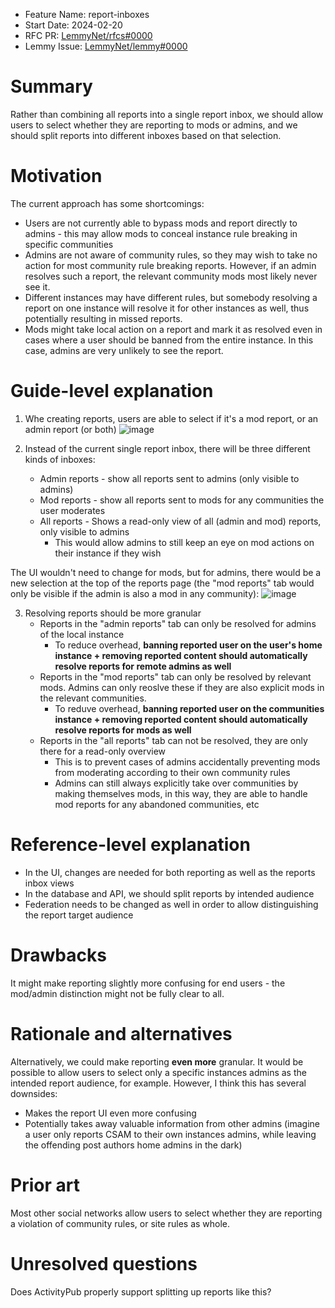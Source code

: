 - Feature Name: report-inboxes
- Start Date: 2024-02-20
- RFC PR: [LemmyNet/rfcs#0000](https://github.com/LemmyNet/rfcs/pull/0000)
- Lemmy Issue: [LemmyNet/lemmy#0000](https://github.com/LemmyNet/lemmy/issues/0000)

# Summary

Rather than combining all reports into a single report inbox, we should allow users to select whether they are reporting to mods or admins, and we should split reports into different inboxes based on that selection.

# Motivation

The current approach has some shortcomings:

* Users are not currently able to bypass mods and report directly to admins - this may allow mods to conceal instance rule breaking in specific communities
* Admins are not aware of community rules, so they may wish to take no action for most community rule breaking reports. However, if an admin resolves such a report, the relevant community mods most likely never see it.
* Different instances may have different rules, but somebody resolving a report on one instance will resolve it for other instances as well, thus potentially resulting in missed reports.
* Mods might take local action on a report and mark it as resolved even in cases where a user should be banned from the entire instance. In this case, admins are very unlikely to see the report.

# Guide-level explanation

1. Whe creating reports, users are able to select if it's a mod report, or an admin report (or both)
![image](https://github.com/sunaurus/lemmy-rfcs/assets/5356547/9a21b527-6c88-4024-b287-3371d77688f4)

2. Instead of the current single report inbox, there will be three different kinds of inboxes:
   * Admin reports - show all reports sent to admins (only visible to admins)
   * Mod reports - show all reports sent to mods for any communities the user moderates
   * All reports - Shows a read-only view of all (admin and mod) reports, only visible to admins
       * This would allow admins to still keep an eye on mod actions on their instance if they wish
    
The UI wouldn't need to change for mods, but for admins, there would be a new selection at the top of the reports page (the "mod reports" tab would only be visible if the admin is also a mod in any community):
![image](https://github.com/sunaurus/lemmy-rfcs/assets/5356547/cc4ad68c-6e85-4cd9-b324-131c06951cb3)

3. Resolving reports should be more granular
   * Reports in the "admin reports" tab can only be resolved for admins of the local instance
       * To reduce overhead, **banning reported user on the user's home instance + removing reported content should automatically resolve reports for remote admins as well**
   * Reports in the "mod reports" tab can only be resolved by relevant mods. Admins can only reoslve these if they are also explicit mods in the relevant communities.
       * To reduve overhead, **banning reported user on the communities instance + removing reported content should automatically resolve reports for mods as well**
   * Reports in the "all reports" tab can not be resolved, they are only there for a read-only overview
       * This is to prevent cases of admins accidentally preventing mods from moderating according to their own community rules
       * Admins can still always explicitly take over communities by making themselves mods, in this way, they are able to handle mod reports for any abandoned communities, etc


# Reference-level explanation

* In the UI, changes are needed for both reporting as well as the reports inbox views
* In the database and API, we should split reports by intended audience
* Federation needs to be changed as well in order to allow distinguishing the report target audience

# Drawbacks

It might make reporting slightly more confusing for end users - the mod/admin distinction might not be fully clear to all.

# Rationale and alternatives

Alternatively, we could make reporting **even more** granular. It would be possible to allow users to select only a specific instances admins as the intended report audience, for example.
However, I think this has several downsides:
* Makes the report UI even more confusing
* Potentially takes away valuable information from other admins (imagine a user only reports CSAM to their own instances admins, while leaving the offending post authors home admins in the dark)

# Prior art

Most other social networks allow users to select whether they are reporting a violation of community rules, or site rules as whole.

# Unresolved questions

Does ActivityPub properly support splitting up reports like this?
